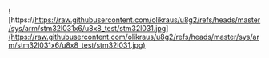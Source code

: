 ![https://https://raw.githubusercontent.com/olikraus/u8g2/refs/heads/master/sys/arm/stm32l031x6/u8x8_test/stm32l031.jpg](https://raw.githubusercontent.com/olikraus/u8g2/refs/heads/master/sys/arm/stm32l031x6/u8x8_test/stm32l031.jpg)

